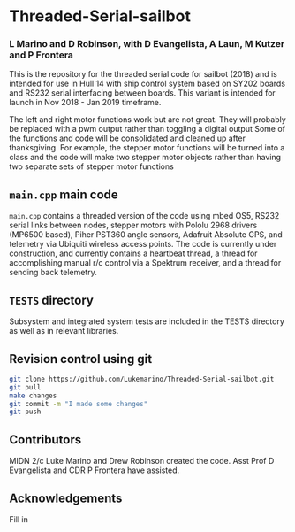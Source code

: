 # Threaded-Serial-sailbot
### L Marino and D Robinson, with D Evangelista, A Laun, M Kutzer and P Frontera

This is the repository for the threaded serial code for sailbot (2018) and is intended for use in Hull 14 with ship control system based on SY202 boards and RS232 serial interfacing between boards. This variant is intended for launch in Nov 2018 - Jan 2019 timeframe. 

The left and right motor functions work but are not great. They will probably be replaced with a pwm output rather than toggling a digital output
Some of the functions and code will be consolidated and cleaned up after thanksgiving. For example, the stepper motor functions will be turned into a class and the code will make two stepper motor objects rather than having two separate sets of stepper motor functions

## ``main.cpp`` main code
``main.cpp`` contains a threaded version of the code using mbed OS5, RS232 serial links between nodes, stepper motors with Pololu 2968 drivers (MP6500 based), Piher PST360 angle sensors, Adafruit Absolute GPS, and telemetry via Ubiquiti wireless access points. The code is currently under construction, and currently contains a heartbeat thread, a thread for accomplishing manual r/c control via a Spektrum receiver, and a thread for sending back telemetry. 

## ``TESTS`` directory 
Subsystem and integrated system tests are included in the TESTS directory as well as in relevant libraries. 

## Revision control using git
```bash
git clone https://github.com/Lukemarino/Threaded-Serial-sailbot.git
git pull
make changes
git commit -m "I made some changes"
git push
```

## Contributors
MIDN 2/c Luke Marino and Drew Robinson created the code. Asst Prof D Evangelista and CDR P Frontera have assisted. 

## Acknowledgements
Fill in

